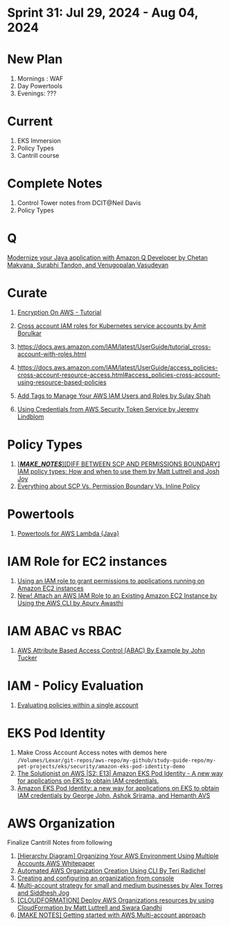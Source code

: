 <h1>Sprint 31: Jul 29, 2024 - Aug 04, 2024</h1>

# New Plan
1. Mornings : WAF
2. Day Powertools
3. Evenings: ???

# Current

1. EKS Immersion
2. Policy Types
3. Cantrill course

# Complete Notes
1. Control Tower notes from DCIT@Neil Davis
2. Policy Types

# Q

[Modernize your Java application with Amazon Q Developer by Chetan Makvana, Surabhi Tandon, and Venugopalan Vasudevan ](https://aws.amazon.com/blogs/devops/modernize-your-java-application-with-amazon-q-developer/)

# Curate

1. [Encryption On AWS - Tutorial](https://catalog.us-east-1.prod.workshops.aws/workshops/aad9ff1e-b607-45bc-893f-121ea5224f24/en-US)

1. [Cross account IAM roles for Kubernetes service accounts by Amit Borulkar](https://aws.amazon.com/blogs/containers/cross-account-iam-roles-for-kubernetes-service-accounts/)
1. https://docs.aws.amazon.com/IAM/latest/UserGuide/tutorial_cross-account-with-roles.html
1. https://docs.aws.amazon.com/IAM/latest/UserGuide/access_policies-cross-account-resource-access.html#access_policies-cross-account-using-resource-based-policies
1. [Add Tags to Manage Your AWS IAM Users and Roles by Sulay Shah](https://aws.amazon.com/blogs/security/add-tags-to-manage-your-aws-iam-users-and-roles/)
1. [Using Credentials from AWS Security Token Service by Jeremy Lindblom](https://aws.amazon.com/blogs/developer/using-credentials-from-aws-security-token-service/)

# Policy Types

1. [[_**MAKE_NOTES**_][DIFF BETWEEN SCP AND PERMISSIONS BOUNDARY] IAM policy types: How and when to use them by Matt Luttrell and Josh Joy](https://aws.amazon.com/blogs/security/iam-policy-types-how-and-when-to-use-them/)
1. [Everything about SCP Vs. Permission Boundary Vs. Inline Policy](https://medium.com/@syedmuhammadwajeeh/everything-about-scp-vs-permission-boundary-vs-inline-policy-5fb8159565d0)

# Powertools

1. [Powertools for AWS Lambda (Java)](https://docs.powertools.aws.dev/lambda/java/utilities/validation/)

# IAM Role for EC2 instances

1. [Using an IAM role to grant permissions to applications running on Amazon EC2 instances](https://docs.aws.amazon.com/IAM/latest/UserGuide/id_roles_use_switch-role-ec2.html)
1. [New! Attach an AWS IAM Role to an Existing Amazon EC2 Instance by Using the AWS CLI by Apurv Awasthi ](https://aws.amazon.com/blogs/security/new-attach-an-aws-iam-role-to-an-existing-amazon-ec2-instance-by-using-the-aws-cli/)

# IAM ABAC vs RBAC

1. [AWS Attribute Based Access Control (ABAC) By Example by John Tucker](https://codeburst.io/aws-attribute-based-access-control-abac-by-example-4dffabed40a4)

# IAM - Policy Evaluation

1. [Evaluating policies within a single account](https://docs.aws.amazon.com/IAM/latest/UserGuide/reference_policies_evaluation-logic.html#policy-eval-basics)

# EKS Pod Identity

1. Make Cross Account Access notes with demos here `/Volumes/Lexar/git-repos/aws-repo/my-github/study-guide-repo/my-pet-projects/eks/security/amazon-eks-pod-identity-demo`
1. [The Solutionist on AWS |S2: E13| Amazon EKS Pod Identity - A new way for applications on EKS to obtain IAM credentials.](https://www.twitch.tv/videos/2133901095)
1. [Amazon EKS Pod Identity: a new way for applications on EKS to obtain IAM credentials by George John, Ashok Srirama, and Hemanth AVS ](https://aws.amazon.com/blogs/containers/amazon-eks-pod-identity-a-new-way-for-applications-on-eks-to-obtain-iam-credentials/)

# AWS Organization

Finalize Cantrill Notes from following

1. [[Hierarchy Diagram] Organizing Your AWS Environment Using Multiple Accounts AWS Whitepaper](https://docs.aws.amazon.com/whitepapers/latest/organizing-your-aws-environment/core-concepts.html)
1. [Automated AWS Organization Creation Using CLI By Teri Radichel](https://medium.com/cloud-security/automated-aws-organization-creation-4d31519c4a32)
1. [Creating and configuring an organization from console](https://docs.aws.amazon.com/organizations/latest/userguide/orgs_tutorials_basic.html)
1. [Multi-account strategy for small and medium businesses by Alex Torres and Siddhesh Jog](https://aws.amazon.com/blogs/mt/multi-account-strategy-for-small-and-medium-businesses/)
1. [[CLOUDFORMATION] Deploy AWS Organizations resources by using CloudFormation by Matt Luttrell and Swara Gandhi ](https://aws.amazon.com/blogs/security/deploy-aws-organizations-resources-by-using-cloudformation/)
1. [[MAKE NOTES] Getting started with AWS Multi-account approach](https://dev.to/aws-builders/getting-started-with-aws-multi-account-approach-4j5c)